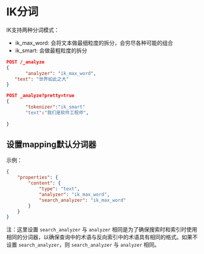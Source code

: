 # IK分词

IK支持两种分词模式：

- ik_max_word: 会将文本做最细粒度的拆分，会穷尽各种可能的组合
- ik_smart: 会做最粗粒度的拆分

 ```json
POST /_analyze
{  
		"analyzer": "ik_max_word",
    "text": "世界如此之大"  
}

POST _analyze?pretty=true
{
		"tokenizer":"ik_smart"
		"text":"我们是软件工程师",
		
}
 ```

## 设置mapping默认分词器

示例：

```json
{
    "properties": {
        "content": {
            "type": "text",
            "analyzer": "ik_max_word",
            "search_analyzer": "ik_max_word"
        }
    }
}
```

注：这里设置 `search_analyzer` 与 `analyzer` 相同是为了确保搜索时和索引时使用相同的分词器，以确保查询中的术语与反向索引中的术语具有相同的格式。如果不设置 `search_analyzer`，则 `search_analyzer` 与 `analyzer` 相同。